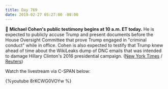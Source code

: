 ```yaml
---
title: Day 769
date: 2019-02-27 05:27:00 -08:00
---
```


🚨 **Michael Cohen's public testimony begins at 10 a.m. ET today.** He is expected to publicly accuse Trump and present documents before the House Oversight Committee that prove Trump engaged in "criminal conduct" while in office. Cohen is also expected to testify that Trump knew ahead of time about the WikiLeaks dump of DNC emails that was intended to damage Hillary Clinton's 2016 presidential campaign. ([New York Times](https://www.nytimes.com/2019/02/26/us/politics/michael-cohen-trump-congress.html) / [Reuters](https://www.reuters.com/article/us-usa-trump-russia-cohen-idUSKCN1QG0IZ))

Watch the livestream via C-SPAN below:

{%youtube 8rKCWG0VOYw %}